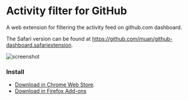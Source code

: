 # Activity filter for GitHub

A web extension for filtering the activity feed on github.com dashboard.

The Safari version can be found at https://github.com/muan/github-dashboard.safariextension.

![screenshot](https://user-images.githubusercontent.com/1153134/45003071-37311780-afac-11e8-8a2a-f64ba93f6593.png)

### Install

- [Download in Chrome Web Store](https://chrome.google.com/webstore/detail/pcnaddhmngnnpookfhhamkelhhakimdg).
- [Download in Firefox Add-ons](https://addons.mozilla.org/en-US/firefox/addon/dashboard-filter-for-github/)

